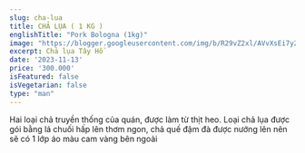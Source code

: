 ```yaml
---
slug: cha-lua
title: CHẢ LỤA ( 1 KG )
englishTitle: "Pork Bologna (1kg)"
image: "https://blogger.googleusercontent.com/img/b/R29vZ2xl/AVvXsEi7y2r0Le8ump8A1_jx2NoJO7kg6pkHXf9OdGCxTRlst_XrLgb5rQzXIrGQjTs53XSimkZD3t0sszaVjtmvvxbADfJuERH_9vD5raNB7Sb-5bEy3ggayqurEmJ-y-c65O_CY8MnwA60r6rF2R2sX9yLC81nbwgQs5nlp6GswLaLqA9Xkw/s1600/Chalua.jpg"
excerpt: Chả lụa Tây Hồ
date: '2023-11-13'
price: '300.000'
isFeatured: false
isVegetarian: false
type: "man"
---
```

Hai loại chả truyền thống của quán, được làm từ thịt heo. Loại chả lụa được gói bằng lá chuối hấp lên thơm ngon, chả quế đậm đà được nướng lên nên sẽ có 1 lớp áo màu cam vàng bên ngoài


